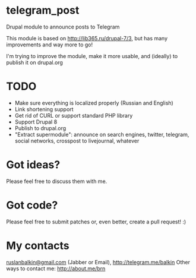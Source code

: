 # telegram_post
Drupal module to announce posts to Telegram

This module is based on http://lib365.ru/drupal-7/3, but has many improvements and way more to go!

I'm trying to improve the module, make it more usable, and (ideally) to publish it on drupal.org

# TODO
* Make sure everything is localized properly (Russian and English)
* Link shortening support
* Get rid of CURL or support standard PHP library
* Support Drupal 8
* Publish to drupal.org
* "Extract supermodule": announce on search engines, twitter, telegram, social networks, crosspost to livejournal, whatever

# Got ideas?
Please feel free to discuss them with me.

# Got code?
Please feel free to submit patches or, even better, create a pull request! :)

# My contacts
ruslanbalkin@gmail.com (Jabber or Email), http://telegram.me/balkin
Other ways to contact me: http://about.me/brn
